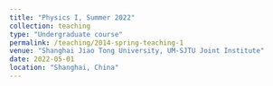 ```yaml
---
title: "Physics I, Summer 2022"
collection: teaching
type: "Undergraduate course"
permalink: /teaching/2014-spring-teaching-1
venue: "Shanghai Jiao Tong University, UM-SJTU Joint Institute"
date: 2022-05-01
location: "Shanghai, China"
---
```


<!-- This is a description of a teaching experience. You can use markdown like any other post.

Heading 1
======

Heading 2
======

Heading 3
====== -->